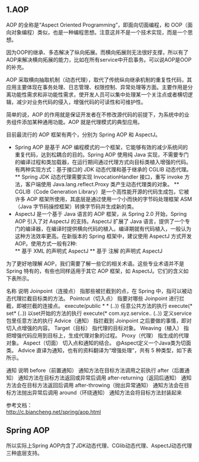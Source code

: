 ## 1.AOP
AOP 的全称是“Aspect Oriented Programming”，即面向切面编程，和 OOP（面向对象编程）类似，也是一种编程思想。注意这并不是一个技术实现，而是一个思想。

因为OOP的继承、多态解决了纵向拓展。而横向拓展则无法很好支撑，所以有了AOP来解决横向拓展的能力，比如在所有service中开启事务。可以说AOP是OOP的补充。

AOP 采取横向抽取机制（动态代理），取代了传统纵向继承机制的重复性代码，其应用主要体现在事务处理、日志管理、权限控制、异常处理等方面。主要作用是分离功能性需求和非功能性需求，使开发人员可以集中处理某一个关注点或者横切逻辑，减少对业务代码的侵入，增强代码的可读性和可维护性。

简单的说，AOP 的作用就是保证开发者在不修改源代码的前提下，为系统中的业务组件添加某种通用功能。AOP 就是代理模式的典型应用。  


目前最流行的 AOP 框架有两个，分别为 Spring AOP 和 AspectJ。

* Spring AOP 是基于 AOP 编程模式的一个框架，它能够有效的减少系统间的重复代码，达到松耦合的目的。Spring AOP 使用纯 Java 实现，不需要专门的编译过程和类加载器，在运行期间通过代理方式向目标类植入增强的代码。有两种实现方式：基于接口的 JDK 动态代理和基于继承的 CGLIB 动态代理。
    ** Spring JDK 动态代理需要实现 InvocationHandler 接口，重写 invoke 方法，客户端使用 Java.lang.reflect.Proxy 类产生动态代理类的对象。
    ** CGLIB（Code Generation Library）是一个高性能开源的代码生成包，它被许多 AOP 框架所使用，其底层是通过使用一个小而快的字节码处理框架 ASM（Java 字节码操控框架）转换字节码并生成新的类。
* AspectJ 是一个基于 Java 语言的 AOP 框架，从 Spring 2.0 开始，Spring AOP 引入了对 AspectJ 的支持。AspectJ 扩展了 Java 语言，提供了一个专门的编译器，在编译时提供横向代码的植入。编译期就有代码植入，一般认为这种方法效率更高。在新版本的 Spring 框架中，建议使用 AspectJ 方式开发 AOP。使用方式一般有2种:  
    ** 基于 XML 的声明式 AspectJ
    ** 基于 注解 的声明式 AspectJ 
  

为了更好地理解 AOP，我们需要了解一些它的相关术语。这些专业术语并不是 Spring 特有的，有些也同样适用于其它 AOP 框架，如 AspectJ。它们的含义如下表所示。

名称	说明
Joinpoint（连接点）	指那些被拦截到的点，在 Spring 中，指可以被动态代理拦截目标类的方法。
Pointcut（切入点）	指要对哪些 Joinpoint 进行拦截，即被拦截的连接点。
    execute(public * * (..)) 任意公共方法的执行
    execute(* set* (..))     以set开始的方法的执行
    execute(* com.xyz.service.*.* (..))     定义service包里任意方法的执行
Advice（通知）	指拦截到 Joinpoint 之后要做的事情，即对切入点增强的内容。
Target（目标）	指代理的目标对象。
Weaving（植入）	指把增强代码应用到目标上，生成代理对象的过程。
Proxy（代理）	指生成的代理对象。
Aspect（切面）	切入点和通知的结合。 @Aspect定义一个Java类为切面类。
Advice 直译为通知，也有的资料翻译为“增强处理”，共有 5 种类型，如下表所示。

通知	说明
before（前置通知）	通知方法在目标方法调用之前执行
after（后置通知）	通知方法在目标方法返回或异常后调用
after-returning（返回后通知）	通知方法会在目标方法返回后调用
after-throwing（抛出异常通知）	通知方法会在目标方法抛出异常后调用
around（环绕通知）	通知方法会将目标方法封装起来

参考文档：  
http://c.biancheng.net/spring/aop.html


## Spring AOP
所以实际上Spring AOP内含了JDK动态代理、CGlib动态代理、AspectJ动态代理三种底层支持。


